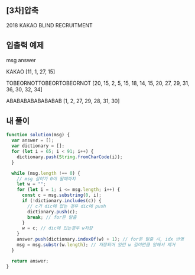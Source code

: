 ## [3차]압축

2018 KAKAO BLIND RECRUITMENT

## 입출력 예제

msg answer

KAKAO [11, 1, 27, 15]

TOBEORNOTTOBEORTOBEORNOT [20, 15, 2, 5, 15, 18, 14, 15, 20, 27, 29, 31, 36, 30, 32, 34]

ABABABABABABABAB [1, 2, 27, 29, 28, 31, 30]

## 내 풀이

```javascript
function solution(msg) {
  var answer = [];
  var dictionary = [];
  for (let i = 65; i < 91; i++) {
    dictionary.push(String.fromCharCode(i));
  }

  while (msg.length !== 0) {
    // msg 길이가 0이 될때까지
    let w = "";
    for (let i = 1; i <= msg.length; i++) {
      const c = msg.substring(0, i);
      if (!dictionary.includes(c)) {
        // c가 dic에 없는 경우 dic에 push
        dictionary.push(c);
        break; // for문 탈출
      }
      w = c; // dic에 있는경우 w저장
    }
    answer.push(dictionary.indexOf(w) + 1); // for문 탈출 시, idx 반영
    msg = msg.substr(w.length); // 저장되어 있던 w 길이만큼 앞에서 제거
  }

  return answer;
}
```

